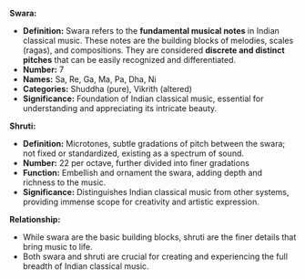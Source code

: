 
**Swara:**

- **Definition:** Swara refers to the **fundamental musical notes** in Indian classical music. These notes are the building blocks of melodies, scales (ragas), and compositions. They are considered **discrete and distinct pitches** that can be easily recognized and differentiated.
- **Number:** 7
- **Names:** Sa, Re, Ga, Ma, Pa, Dha, Ni
- **Categories:** Shuddha (pure), Vikrith (altered)
- **Significance:** Foundation of Indian classical music, essential for understanding and appreciating its intricate beauty.

**Shruti:**

- **Definition:** Microtones, subtle gradations of pitch between the swara; not fixed or standardized, existing as a spectrum of sound.
- **Number:** 22 per octave, further divided into finer gradations
- **Function:** Embellish and ornament the swara, adding depth and richness to the music.
- **Significance:** Distinguishes Indian classical music from other systems, providing immense scope for creativity and artistic expression.

**Relationship:**
- While swara are the basic building blocks, shruti are the finer details that bring music to life.
- Both swara and shruti are crucial for creating and experiencing the full breadth of Indian classical music.
